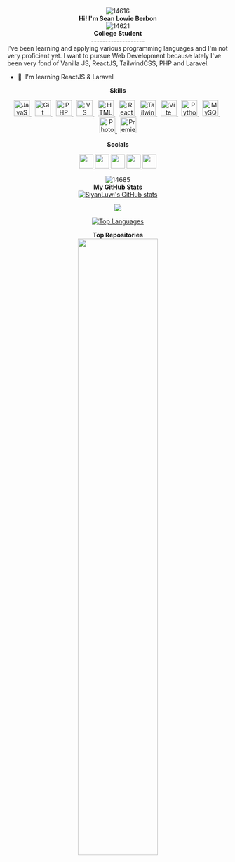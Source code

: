 <div align="center">
    <img src="https://github.com/SiyanLuwi/SiyanLuwi/assets/145175874/4848ed99-d887-4165-8c3c-2f5d52110732" alt="14616">
</div>


<div align="center">
  <b>Hi! I'm Sean Lowie Berbon</b>
</div>



 <div align="center">
 <img src="https://github.com/SiyanLuwi/SiyanLuwi/assets/145175874/c011ba60-05f1-4123-9dec-4c616fed7ca1" alt="14621"/>
 </div>


<div align="center">
    <b>College Student</b>   
</div>

<div align="center">-------------------</div>
I've been learning and applying various programming languages and I'm not very proficient yet. I want to pursue Web Development because lately I've been very fond of Vanilla JS, ReactJS, TailwindCSS, PHP and Laravel.

* 🧠  I'm learning ReactJS & Laravel

<div align="center">
    <b>Skills</b>
</div>


<p align="center">
    <a href="https://developer.mozilla.org/en-US/docs/Web/JavaScript" target="_blank" rel="noreferrer">
        <img src="https://raw.githubusercontent.com/danielcranney/readme-generator/main/public/icons/skills/javascript-colored.svg" width="36" height="36" alt="JavaScript" />
    </a>&nbsp;
    <a href="https://git-scm.com/" target="_blank" rel="noreferrer">
        <img src="https://raw.githubusercontent.com/danielcranney/readme-generator/main/public/icons/skills/git-colored.svg" width="36" height="36" alt="Git" />
    </a>&nbsp;
    <a href="https://www.php.net/" target="_blank" rel="noreferrer">
        <img src="https://raw.githubusercontent.com/danielcranney/readme-generator/main/public/icons/skills/php-colored.svg" width="36" height="36" alt="PHP" />
    </a>&nbsp;
    <a href="https://code.visualstudio.com/" target="_blank" rel="noreferrer">
        <img src="https://raw.githubusercontent.com/danielcranney/readme-generator/main/public/icons/skills/visualstudiocode.svg" width="36" height="36" alt="VS Code" />
    </a>&nbsp;
    <a href="https://developer.mozilla.org/en-US/docs/Glossary/HTML5" target="_blank" rel="noreferrer">
        <img src="https://raw.githubusercontent.com/danielcranney/readme-generator/main/public/icons/skills/html5-colored.svg" width="36" height="36" alt="HTML5" />
    </a>&nbsp;
    <a href="https://reactjs.org/" target="_blank" rel="noreferrer">
        <img src="https://raw.githubusercontent.com/danielcranney/readme-generator/main/public/icons/skills/react-colored.svg" width="36" height="36" alt="React" />
    </a>&nbsp;
    <a href="https://tailwindcss.com/" target="_blank" rel="noreferrer">
        <img src="https://raw.githubusercontent.com/danielcranney/readme-generator/main/public/icons/skills/tailwindcss-colored.svg" width="36" height="36" alt="TailwindCSS" />
    </a>&nbsp;
    <a href="https://vitejs.dev/" target="_blank" rel="noreferrer">
        <img src="https://raw.githubusercontent.com/danielcranney/readme-generator/main/public/icons/skills/vite-colored.svg" width="36" height="36" alt="Vite" />
    </a>&nbsp;
    <a href="https://www.python.org/" target="_blank" rel="noreferrer">
        <img src="https://raw.githubusercontent.com/danielcranney/readme-generator/main/public/icons/skills/python-colored.svg" width="36" height="36" alt="Python" />
    </a>&nbsp;
    <a href="https://www.mysql.com/" target="_blank" rel="noreferrer">
        <img src="https://raw.githubusercontent.com/danielcranney/readme-generator/main/public/icons/skills/mysql-colored.svg" width="36" height="36" alt="MySQL" />
    </a>&nbsp;
    <a href="https://www.adobe.com/uk/products/photoshop.html" target="_blank" rel="noreferrer">
        <img src="https://raw.githubusercontent.com/danielcranney/readme-generator/main/public/icons/skills/photoshop-colored.svg" width="36" height="36" alt="Photoshop" />
    </a>&nbsp;
    <a href="https://www.adobe.com/uk/products/premiere.html" target="_blank" rel="noreferrer">
        <img src="https://raw.githubusercontent.com/danielcranney/readme-generator/main/public/icons/skills/premierepro-colored.svg" width="36" height="36" alt="Premiere Pro" />
    </a>
</p>


<div align="center">
    <b>Socials</b>
</div>

<p align="center"> 
    <a href="https://discord.com/users/siyan_luwi" target="_blank" rel="noreferrer"> 
        <picture> 
            <source media="(prefers-color-scheme: dark)" srcset="https://raw.githubusercontent.com/danielcranney/readme-generator/main/public/icons/socials/discord-dark.svg" /> 
            <source media="(prefers-color-scheme: light)" srcset="https://raw.githubusercontent.com/danielcranney/readme-generator/main/public/icons/socials/discord.svg" /> 
            <img src="https://raw.githubusercontent.com/danielcranney/readmegenerator/main/public/icons/socials/discord.svg" width="32" height="32" />
        </picture> 
    </a> 
    <a href="https://www.facebook.com/BeeeBooop" target="_blank" rel="noreferrer"> 
        <picture> 
            <source media="(prefers-color-scheme: dark)" srcset="https://raw.githubusercontent.com/danielcranney/readme-generator/main/public/icons/socials/facebook-dark.svg" /> 
            <source media="(prefers-color-scheme:light)"srcset="https://raw.githubusercontent.com/danielcranney/readme-generator/main/public/icons/socials/facebook.svg" /> 
            <img src="https://raw.githubusercontent.com/danielcranney/readme-generator/main/public/icons/socials/facebook.svg" width="32" height="32" /> 
        </picture> 
    </a> 
    <a href="https://www.github.com/SiyanLuwi" target="_blank" rel="noreferrer"> 
        <picture> 
            <source media="(prefers-color-scheme: dark)" srcset="https://raw.githubusercontent.com/danielcranney/readme-generator/main/public/icons/socials/github-dark.svg" /> 
            <source media="(prefers-color-scheme: light)" srcset="https://raw.githubusercontent.com/danielcranney/readme-generator/main/public/icons/socials/github.svg" /> 
            <img src="https://raw.githubusercontent.com/danielcranney/readme-generator/main/public/icons/socials/github.svg" width="32" height="32" />
        </picture>
    </a> 
    <a href="http://www.instagram.com/beeebooop_" target="_blank" rel="noreferrer"> 
        <picture> 
            <source media="(prefers-color-scheme: dark)" srcset="https://raw.githubusercontent.com/danielcranney/readme-generator/main/public/icons/socials/instagram-dark.svg" /> 
            <source media="(prefers-color-scheme: light)" srcset="https://raw.githubusercontent.com/danielcranney/readme-generator/main/public/icons/socials/instagram.svg" /> 
            <img src="https://raw.githubusercontent.com/danielcranney/readme-generator/main/public/icons/socials/instagram.svg" width="32" height="32" /> 
        </picture> 
    </a> 
    <a href="https://www.x.com/SiyanLuwi" target="_blank" rel="noreferrer"> 
        <picture> 
            <source media="(prefers-color-scheme: dark)" srcset="https://raw.githubusercontent.com/danielcranney/readme-generator/main/public/icons/socials/twitter-dark.svg" /> 
            <source media="(prefers-color-scheme: light)" srcset="https://raw.githubusercontent.com/danielcranney/readme-generator/main/public/icons/socials/twitter.svg" /> 
            <img src="https://raw.githubusercontent.com/danielcranney/readme-generator/main/public/icons/socials/twitter.svg" width="32" height="32" />
        </picture> 
    </a>
</p>


<div align="center">
  <img src="https://github.com/SiyanLuwi/SiyanLuwi/assets/145175874/e5d14768-90c6-4f6c-ac1a-8ae7ec154016" alt="14685">
</div>

<!--
<div align="center">
    <b>Badges</b>
</div>
-->


<div align="center">
    <b>My GitHub Stats</b>
</div >


<div align="center">
<a href="http://www.github.com/SiyanLuwi"><img src="https://github-readme-stats.vercel.app/api?username=SiyanLuwi&show_icons=true&hide=&count_private=true&title_color=0891b2&text_color=ffffff&icon_color=0891b2&bg_color=0f172a&hide_border=true&show_icons=true" alt="SiyanLuwi's GitHub stats" /></a>

<a href="http://www.github.com/SiyanLuwi"><img src="https://github-readme-streak-stats.herokuapp.com/?user=SiyanLuwi&stroke=ffffff&background=0f172a&ring=0891b2&fire=0891b2&currStreakNum=ffffff&currStreakLabel=0891b2&sideNums=ffffff&sideLabels=ffffff&dates=ffffff&hide_border=true" /></a>

<a href="https://github.com/SiyanLuwi" align="left"><img src="https://github-readme-stats.vercel.app/api/top-langs/?username=SiyanLuwi&langs_count=10&title_color=0891b2&text_color=ffffff&icon_color=0891b2&bg_color=0f172a&hide_border=true&locale=en&custom_title=Top%20%Languages" alt="Top Languages" /></a>

</div>

<div align="center">
    <b>Top Repositories</b>
</div>

<div width="100%" align="center" style="margin-bottom: "20px";">
    <a href="https://github.com/SiyanLuwi/Portfolio" align="center">
        <img align="center" width="60%" src="https://github-readme-stats.vercel.app/api/pin/?username=SiyanLuwi&repo=Portfolio&title_color=0891b2&text_color=ffffff&icon_color=0891b2&bg_color=0f172a&hide_border=true&locale=en" />
    </a>
</div>




